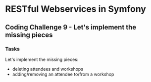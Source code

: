 # RESTful Webservices in Symfony

## Coding Challenge 9 - Let's implement the missing pieces

### Tasks

Let's implement the missing pieces:

- deleting attendees and workshops
- adding/removing an attendee to/from a workshop
